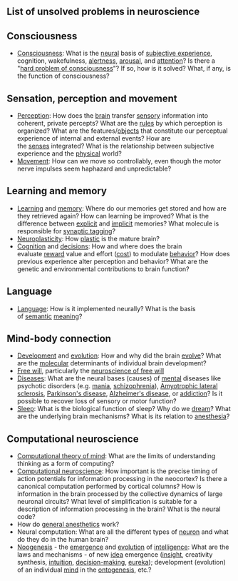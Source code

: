 <h2> List of unsolved problems in neuroscience </h2>

<h2><span id="Consciousness" class="mw-headline">Consciousness</span></h2>
<ul>
<li><a title="Consciousness" href="https://en.wikipedia.org/wiki/Consciousness">Consciousness</a>: What is the&nbsp;<a class="mw-redirect" title="Neural" href="https://en.wikipedia.org/wiki/Neural">neural</a>&nbsp;basis of&nbsp;<a class="mw-redirect" title="Subjective experience" href="https://en.wikipedia.org/wiki/Subjective_experience">subjective experience</a>, cognition, wakefulness,&nbsp;<a title="Alertness" href="https://en.wikipedia.org/wiki/Alertness">alertness</a>,&nbsp;<a title="Arousal" href="https://en.wikipedia.org/wiki/Arousal">arousal</a>, and&nbsp;<a title="Attention" href="https://en.wikipedia.org/wiki/Attention">attention</a>? Is there a "<a title="Hard problem of consciousness" href="https://en.wikipedia.org/wiki/Hard_problem_of_consciousness">hard problem of consciousness</a>"? If so, how is it solved? What, if any, is the function of consciousness?<sup id="cite_ref-1" class="reference"></sup><sup id="cite_ref-2" class="reference"></sup></li>
</ul>
<h2><span id="Sensation.2C_perception_and_movement"></span><span id="Sensation,_perception_and_movement" class="mw-headline">Sensation, perception and movement</span></h2>
<ul>
<li><a title="Perception" href="https://en.wikipedia.org/wiki/Perception">Perception</a>: How does the&nbsp;<a title="Brain" href="https://en.wikipedia.org/wiki/Brain">brain</a>&nbsp;transfer&nbsp;<a title="Sense" href="https://en.wikipedia.org/wiki/Sense">sensory</a>&nbsp;information into coherent, private percepts? What are the&nbsp;<a class="extiw" title="wiktionary:rule" href="https://en.wiktionary.org/wiki/rule">rules</a>&nbsp;by which perception is organized? What are the features/<a title="Object (image processing)" href="https://en.wikipedia.org/wiki/Object_(image_processing)">objects</a>&nbsp;that constitute our perceptual experience of internal and external events? How are the&nbsp;<a class="mw-redirect" title="Senses" href="https://en.wikipedia.org/wiki/Senses">senses</a>&nbsp;integrated? What is the relationship between subjective experience and the&nbsp;<a title="Nature" href="https://en.wikipedia.org/wiki/Nature">physical</a>&nbsp;world?</li>
<li><a title="Motor skill" href="https://en.wikipedia.org/wiki/Motor_skill">Movement</a>: How can we move so controllably, even though the motor nerve impulses seem haphazard and unpredictable?<sup id="cite_ref-3" class="reference"></sup></li>
</ul>
<h2><span id="Learning_and_memory" class="mw-headline">Learning and memory</span></h2>
<ul>
<li><a title="Learning" href="https://en.wikipedia.org/wiki/Learning">Learning</a>&nbsp;and&nbsp;<a title="Memory" href="https://en.wikipedia.org/wiki/Memory">memory</a>: Where do our memories get stored and how are they retrieved again? How can learning be improved? What is the difference between&nbsp;<a title="Explicit memory" href="https://en.wikipedia.org/wiki/Explicit_memory">explicit</a>&nbsp;and&nbsp;<a title="Implicit memory" href="https://en.wikipedia.org/wiki/Implicit_memory">implicit</a>&nbsp;memories? What molecule is responsible for&nbsp;<a title="Synaptic tagging" href="https://en.wikipedia.org/wiki/Synaptic_tagging">synaptic tagging</a>?</li>
<li><a title="Neuroplasticity" href="https://en.wikipedia.org/wiki/Neuroplasticity">Neuroplasticity</a>: How&nbsp;<a title="Neuroplasticity" href="https://en.wikipedia.org/wiki/Neuroplasticity">plastic</a>&nbsp;is the mature brain?</li>
<li><a title="Cognition" href="https://en.wikipedia.org/wiki/Cognition">Cognition</a>&nbsp;and&nbsp;<a class="mw-redirect" title="Decision making" href="https://en.wikipedia.org/wiki/Decision_making">decisions</a>: How and where does the brain evaluate&nbsp;<a title="Reward system" href="https://en.wikipedia.org/wiki/Reward_system">reward</a>&nbsp;value and effort (<a title="Cost" href="https://en.wikipedia.org/wiki/Cost">cost</a>) to modulate&nbsp;<a title="Behavior" href="https://en.wikipedia.org/wiki/Behavior">behavior</a>? How does previous experience alter perception and behavior? What are the genetic and environmental contributions to brain function?</li>
</ul>
<h2><span id="Language" class="mw-headline">Language</span></h2>
<ul>
<li><a title="Language" href="https://en.wikipedia.org/wiki/Language">Language</a>: How is it implemented neurally? What is the basis of&nbsp;<a title="Semantics" href="https://en.wikipedia.org/wiki/Semantics">semantic</a>&nbsp;<a class="mw-redirect" title="Meaning (linguistic)" href="https://en.wikipedia.org/wiki/Meaning_(linguistic)">meaning</a>?</li>
</ul>
<h2><span id="Mind-body_connection" class="mw-headline">Mind-body connection</span></h2>
<ul>
<li><a title="Morphogenesis" href="https://en.wikipedia.org/wiki/Morphogenesis">Development</a>&nbsp;and&nbsp;<a title="Evolution" href="https://en.wikipedia.org/wiki/Evolution">evolution</a>: How and why did the brain&nbsp;<a title="Evolution" href="https://en.wikipedia.org/wiki/Evolution">evolve</a>? What are the&nbsp;<a class="mw-redirect" title="Molecular" href="https://en.wikipedia.org/wiki/Molecular">molecular</a>&nbsp;determinants of individual brain development?</li>
<li><a title="Free will" href="https://en.wikipedia.org/wiki/Free_will">Free will</a>, particularly the&nbsp;<a title="Neuroscience of free will" href="https://en.wikipedia.org/wiki/Neuroscience_of_free_will">neuroscience of free will</a></li>
<li><a class="mw-redirect" title="Diseases" href="https://en.wikipedia.org/wiki/Diseases">Diseases</a>: What are the neural bases (causes) of&nbsp;<a title="Mind" href="https://en.wikipedia.org/wiki/Mind">mental</a>&nbsp;diseases like psychotic disorders (e.g.&nbsp;<a title="Mania" href="https://en.wikipedia.org/wiki/Mania">mania</a>,&nbsp;<a title="Schizophrenia" href="https://en.wikipedia.org/wiki/Schizophrenia">schizophrenia</a>),&nbsp;<a title="Amyotrophic lateral sclerosis" href="https://en.wikipedia.org/wiki/Amyotrophic_lateral_sclerosis">Amyotrophic lateral sclerosis</a>,&nbsp;<a title="Parkinson's disease" href="https://en.wikipedia.org/wiki/Parkinson%27s_disease">Parkinson's disease</a>,&nbsp;<a title="Alzheimer's disease" href="https://en.wikipedia.org/wiki/Alzheimer%27s_disease">Alzheimer's disease</a>, or&nbsp;<a title="Substance dependence" href="https://en.wikipedia.org/wiki/Substance_dependence">addiction</a>? Is it possible to recover loss of sensory or motor function?</li>
<li><a title="Sleep" href="https://en.wikipedia.org/wiki/Sleep">Sleep</a>: What is the biological function of sleep? Why do we&nbsp;<a title="Dream" href="https://en.wikipedia.org/wiki/Dream">dream</a>? What are the underlying brain mechanisms? What is its relation to&nbsp;<a title="Anesthesia" href="https://en.wikipedia.org/wiki/Anesthesia">anesthesia</a>?</li>
</ul>
<h2><span id="Computational_neuroscience" class="mw-headline">Computational neuroscience</span></h2>
<ul>
<li><a title="Computational theory of mind" href="https://en.wikipedia.org/wiki/Computational_theory_of_mind">Computational theory of mind</a>: What are the limits of understanding thinking as a form of computing?</li>
<li><a title="Computational neuroscience" href="https://en.wikipedia.org/wiki/Computational_neuroscience">Computational neuroscience</a>: How important is the precise timing of action potentials for information processing in the neocortex? Is there a canonical computation performed by cortical columns? How is information in the brain processed by the collective dynamics of large neuronal circuits? What level of simplification is suitable for a description of information processing in the brain? What is the neural code?</li>
<li>How do&nbsp;<a title="Theories of general anaesthetic action" href="https://en.wikipedia.org/wiki/Theories_of_general_anaesthetic_action">general anesthetics</a>&nbsp;work?</li>
<li>Neural computation: What are all the different types of&nbsp;<a title="Neuron" href="https://en.wikipedia.org/wiki/Neuron">neuron</a>&nbsp;and what do they do in the human brain?<sup id="cite_ref-4" class="reference"></sup></li>
<li><a title="Noogenesis" href="https://en.wikipedia.org/wiki/Noogenesis">Noogenesis</a>&nbsp;- the&nbsp;<a title="Emergence" href="https://en.wikipedia.org/wiki/Emergence">emergence</a>&nbsp;and&nbsp;<a title="Evolution" href="https://en.wikipedia.org/wiki/Evolution">evolution</a>&nbsp;of&nbsp;<a title="Intelligence" href="https://en.wikipedia.org/wiki/Intelligence">intelligence</a>: What are the laws and mechanisms - of new&nbsp;<a title="Idea" href="https://en.wikipedia.org/wiki/Idea">idea</a>&nbsp;emergence (<a title="Insight" href="https://en.wikipedia.org/wiki/Insight">insight</a>, creativity synthesis,&nbsp;<a title="Intuition" href="https://en.wikipedia.org/wiki/Intuition">intuition</a>,&nbsp;<a title="Decision-making" href="https://en.wikipedia.org/wiki/Decision-making">decision-making</a>,&nbsp;<a title="Eureka effect" href="https://en.wikipedia.org/wiki/Eureka_effect">eureka</a>); development (evolution) of an individual&nbsp;<a title="Mind" href="https://en.wikipedia.org/wiki/Mind">mind</a>&nbsp;in the&nbsp;<a class="mw-redirect" title="Ontogenesis" href="https://en.wikipedia.org/wiki/Ontogenesis">ontogenesis</a>, etc.?</li>
</ul>
